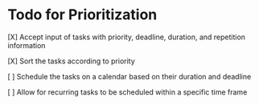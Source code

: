 # Todo for Prioritization

[X] Accept input of tasks with priority, deadline, duration, and repetition information

[X] Sort the tasks according to priority

[ ] Schedule the tasks on a calendar based on their duration and deadline

[ ] Allow for recurring tasks to be scheduled within a specific time frame
